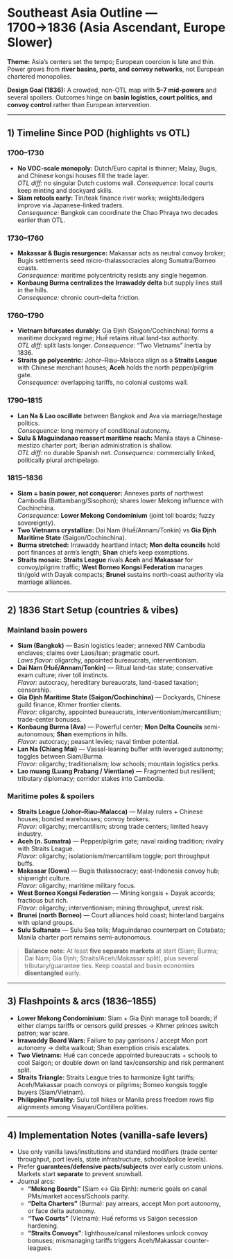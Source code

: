 # Southeast Asia Outline — 1700→1836 (Asia Ascendant, Europe Slower)

**Theme:** Asia’s centers set the tempo; European coercion is late and thin. Power grows from **river basins, ports, and convoy networks**, not European chartered monopolies.

**Design Goal (1836):** A crowded, non-OTL map with **5–7 mid-powers** and several spoilers. Outcomes hinge on **basin logistics, court politics, and convoy control** rather than European intervention.

---

## 1) Timeline Since POD (highlights vs OTL)

### 1700–1730
- **No VOC-scale monopoly:** Dutch/Euro capital is thinner; Malay, Bugis, and Chinese kongsi houses fill the trade layer.  
  *OTL diff:* no singular Dutch customs wall. *Consequence:* local courts keep minting and dockyard skills.
- **Siam retools early:** Tin/teak finance river works; weights/ledgers improve via Japanese-linked traders.  
  *Consequence:* Bangkok can coordinate the Chao Phraya two decades earlier than OTL.

### 1730–1760
- **Makassar & Bugis resurgence:** Makassar acts as neutral convoy broker; Bugis settlements seed micro-thalassocracies along Sumatra/Borneo coasts.  
  *Consequence:* maritime polycentricity resists any single hegemon.
- **Konbaung Burma centralizes the Irrawaddy delta** but supply lines stall in the hills.  
  *Consequence:* chronic court–delta friction.

### 1760–1790
- **Vietnam bifurcates durably:** Gia Định (Saigon/Cochinchina) forms a maritime dockyard regime; Huế retains ritual land-tax authority.  
  *OTL diff:* split lasts longer. *Consequence:* “Two Vietnams” inertia by 1836.
- **Straits go polycentric:** Johor–Riau–Malacca align as a **Straits League** with Chinese merchant houses; **Aceh** holds the north pepper/pilgrim gate.  
  *Consequence:* overlapping tariffs, no colonial customs wall.

### 1790–1815
- **Lan Na & Lao oscillate** between Bangkok and Ava via marriage/hostage politics.  
  *Consequence:* long memory of conditional autonomy.
- **Sulu & Maguindanao reassert maritime reach:** Manila stays a Chinese-mestizo charter port; Iberian administration is shallow.  
  *OTL diff:* no durable Spanish net. *Consequence:* commercially linked, politically plural archipelago.

### 1815–1836
- **Siam = basin power, not conqueror:** Annexes parts of northwest Cambodia (Battambang/Sisophon); shares lower Mekong influence with Cochinchina.  
  *Consequence:* **Lower Mekong Condominium** (joint toll boards; fuzzy sovereignty).
- **Two Vietnams crystallize:** Dai Nam (Huế/Annam/Tonkin) vs **Gia Định Maritime State** (Saigon/Cochinchina).  
- **Burma stretched:** Irrawaddy heartland intact; **Mon delta councils** hold port finances at arm’s length; **Shan** chiefs keep exemptions.
- **Straits mosaic:** **Straits League** rivals **Aceh** and **Makassar** for convoy/pilgrim traffic; **West Borneo Kongsi Federation** manages tin/gold with Dayak compacts; **Brunei** sustains north-coast authority via marriage alliances.

---

## 2) 1836 Start Setup (countries & vibes)

### Mainland basin powers
- **Siam (Bangkok)** — Basin logistics leader; annexed NW Cambodia enclaves; claims over Laos/Isan; pragmatic court.  
  *Laws flavor:* oligarchy, appointed bureaucrats, interventionism.
- **Dai Nam (Huế/Annam/Tonkin)** — Ritual land-tax state; conservative exam culture; river toll instincts.  
  *Flavor:* autocracy, hereditary bureaucrats, land-based taxation; censorship.
- **Gia Định Maritime State (Saigon/Cochinchina)** — Dockyards, Chinese guild finance, Khmer frontier clients.  
  *Flavor:* oligarchy, appointed bureaucrats, interventionism/mercantilism; trade-center bonuses.
- **Konbaung Burma (Ava)** — Powerful center; **Mon Delta Councils** semi-autonomous; **Shan** exemptions in hills.  
  *Flavor:* autocracy; peasant levies; naval timber potential.
- **Lan Na (Chiang Mai)** — Vassal-leaning buffer with leveraged autonomy; toggles between Siam/Burma.  
  *Flavor:* oligarchy; traditionalism; low schools; mountain logistics perks.
- **Lao muang (Luang Prabang / Vientiane)** — Fragmented but resilient; tributary diplomacy; corridor stakes into Cambodia.

### Maritime poles & spoilers
- **Straits League (Johor–Riau–Malacca)** — Malay rulers + Chinese houses; bonded warehouses; convoy brokers.  
  *Flavor:* oligarchy; mercantilism; strong trade centers; limited heavy industry.
- **Aceh (n. Sumatra)** — Pepper/pilgrim gate; naval raiding tradition; rivalry with Straits League.  
  *Flavor:* oligarchy; isolationism/mercantilism toggle; port throughput buffs.
- **Makassar (Gowa)** — Bugis thalassocracy; east-Indonesia convoy hub; shipwright culture.  
  *Flavor:* oligarchy; maritime military focus.
- **West Borneo Kongsi Federation** — Mining kongsis + Dayak accords; fractious but rich.  
  *Flavor:* oligarchy; interventionism; mining throughput, unrest risk.
- **Brunei (north Borneo)** — Court alliances hold coast; hinterland bargains with upland groups.
- **Sulu Sultanate** — Sulu Sea tolls; Maguindanao counterpart on Cotabato; Manila charter port remains semi-autonomous.

> **Balance note:** At least **five separate markets** at start (Siam; Burma; Dai Nam; Gia Định; Straits/Aceh/Makassar split), plus several tributary/guarantee ties. Keep coastal and basin economies **disentangled** early.

---

## 3) Flashpoints & arcs (1836–1855)

- **Lower Mekong Condominium:** Siam + Gia Định manage toll boards; if either clamps tariffs or censors guild presses → Khmer princes switch patron; war scare.  
- **Irrawaddy Board Wars:** Failure to pay garrisons / accept Mon port autonomy → delta walkout; Shan exemption crisis escalates.  
- **Two Vietnams:** Huế can concede appointed bureaucrats + schools to cool Saigon; or double down on land tax/censorship and risk permanent split.  
- **Straits Triangle:** Straits League tries to harmonize light tariffs; Aceh/Makassar poach convoys or pilgrims; Borneo kongsis toggle buyers (Siam/Vietnam).  
- **Philippine Plurality:** Sulu toll hikes or Manila press freedom rows flip alignments among Visayan/Cordillera polities.

---

## 4) Implementation Notes (vanilla-safe levers)

- Use only vanilla laws/institutions and standard modifiers (trade center throughput, port levels, state infrastructure, schools/police levels).  
- Prefer **guarantees/defensive pacts/subjects** over early custom unions. Markets start **separate** to prevent snowball.  
- Journal arcs:  
  - **“Mekong Boards”** (Siam ↔ Gia Định): numeric goals on canal PMs/market access/Schools parity.  
  - **“Delta Charters”** (Burma): pay arrears, accept Mon port autonomy, or face delta autonomy.  
  - **“Two Courts”** (Vietnam): Huế reforms vs Saigon secession hardening.  
  - **“Straits Convoys”**: lighthouse/canal milestones unlock convoy bonuses; mismanaging tariffs triggers Aceh/Makassar counter-leagues.
